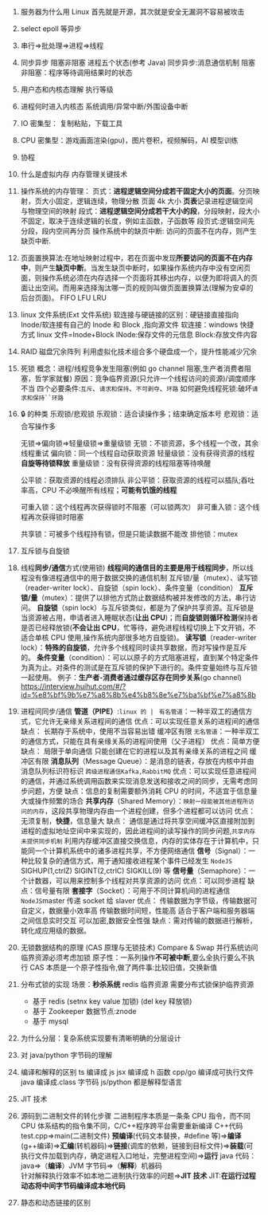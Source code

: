 1. 服务器为什么用 Linux
   首先就是开源，其次就是安全无漏洞不容易被攻击
2. select epoll 等异步
3. 串行=>批处理=>进程=>线程
4. 同步异步 阻塞非阻塞
   进程五个状态(参考 Java)
   同步异步:消息通信机制
   阻塞非阻塞：程序等待调用结果时的状态
5. 用户态和内核态理解
   执行等级
6. 进程何时进入内核态
   系统调用/异常中断/外围设备中断
7. IO 密集型： 复制粘贴，下载工具
8. CPU 密集型：游戏画面渲染(gpu)，图片卷积，视频解码，AI 模型训练
9. 协程
10. 什么是虚拟内存
    内存管理关键技术
11. 操作系统的内存管理：
    页式：**进程逻辑空间分成若干固定大小的页面**。分页映射，页大小固定，逻辑连续，物理分散 页面 4k 大小
    **页表**记录进程逻辑空间与物理空间的映射
    段式：**进程逻辑空间分成若干大小的段**，分段映射，段大小不固定，取决于连续逻辑的长度，例如主函数，子函数等
    段页式:逻辑空间先分段，段内空间再分页
    操作系统中的缺页中断:
    访问的页面不在内存，则产生缺页中断.
12. 页面置换算法:在地址映射过程中，若在页面中发现**所要访问的页面不在内存中**，则产生**缺页中断**。当发生缺页中断时，如果操作系统内存中没有空闲页面，则操作系统必须在内存选择一个页面将其移出内存，以便为即将调入的页面让出空间。而用来选择淘汰哪一页的规则叫做页面置换算法(理解为安卓的后台页面)。
    FIFO
    LFU
    LRU
13. linux 文件系统(Ext 文件系统)
    软连接与硬链接的区别：硬链接直接指向 Inode/软连接有自己的 Inode 和 Block ,指向源文件
    软连接：windows 快捷方式
    linux 文件=Inode+Block
    INode:保存文件的元信息
    Block:存放文件内容
14. RAID 磁盘冗余阵列
    利用虚拟化技术组合多个硬盘成一个，提升性能减少冗余

15. 死锁
    概念：进程/线程竞争发生阻塞(例如 go channel 阻塞,生产者消费者阻塞，哲学家就餐)
    原因：竞争临界资源(只允许一个线程访问的资源)/调度顺序不当
    四个必要条件:`互斥`、`请求和保持`、`不可剥夺`、`环路`
    如何避免线程死锁:破坏` 请求和保持``环路 `
16. 🔒 的种类
    乐观锁/悲观锁
    乐观锁：适合读操作多；结束确定版本号
    悲观锁：适合写操作多

    无锁=>偏向锁=>轻量级锁=>重量级锁
    无锁：不锁资源，多个线程一个改，其余线程重试
    偏向锁：同一个线程自动获取资源
    轻量级锁：没有获得资源的线程**自旋等待锁释放**
    重量级锁：没有获得资源的线程阻塞等待唤醒

    公平锁：获取资源的线程必须排队
    非公平锁：获取资源的线程可以插队;吞吐率高，CPU 不必唤醒所有线程；**可能有饥饿的线程**

    可重入锁：这个线程再次获得锁时不阻塞（可以锁两次）
    非可重入锁：这个线程再次获得锁时阻塞

    共享锁：可被多个线程持有锁，但是只能读数据不能改
    排他锁：mutex

17. 互斥锁与自旋锁
18. 线程**同步/通信**方式(使用锁)
    **线程间的通信目的主要是用于线程同步**，所以线程没有像进程通信中的用于数据交换的通信机制
    互斥锁/量（mutex）、读写锁（reader-writer lock）、自旋锁（spin lock）、条件变量（condition）
    **互斥锁/量**（mutex）：提供了以排他方式防止数据结构被并发修改的方法，串行访问。
    **自旋锁**（spin lock）与互斥锁类似，都是为了保护共享资源。互斥锁是当资源被占用，申请者进入睡眠状态(**让出 CPU**)；而**自旋锁则循环检测**保持者是否已经释放锁(**不会让出 CPU**，忙等待，避免进程线程切换上下文开销，不适合单核 CPU 使用,操作系统内部很多地方自旋锁)。
    **读写锁**（reader-writer lock）：**特殊的自旋锁**，允许多个线程同时读共享数据，而对写操作是互斥的。
    **条件变量**（condition）：可以以原子的方式阻塞进程，直到某个特定条件为真为止。对条件的测试是在互斥锁的保护下进行的。条件变量始终与互斥锁一起使用。
    例子：**生产者-消费者通过缓存区存在同步关系**(go channel)
    https://interview.huihut.com/#/?id=%e8%bf%9b%e7%a8%8b%e4%b8%8e%e7%ba%bf%e7%a8%8b
19. 进程间同步/通信
    **管道（PIPE）**:`linux 的 | `
    `有名管道`：一种半双工的通信方式，它允许无亲缘关系进程间的通信
    优点：可以实现任意关系的进程间的通信
    缺点：
    长期存于系统中，使用不当容易出错
    缓冲区有限
    `无名管道`：一种半双工的通信方式，只能在具有亲缘关系的进程间使用（父子进程）
    优点：简单方便
    缺点：
    局限于单向通信
    只能创建在它的进程以及其有亲缘关系的进程之间
    缓冲区有限
    **消息队列**（Message Queue）：是消息的链表，存放在内核中并由消息队列标识符标识 `跨级进程通信Kafka,RabbitMQ`
    优点：可以实现任意进程间的通信，并通过系统调用函数来实现消息发送和接收之间的同步，无需考虑同步问题，方便
    缺点：信息的复制需要额外消耗 CPU 的时间，不适宜于信息量大或操作频繁的场合
    **共享内存**（Shared Memory）：`映射一段能被其他进程所访问的内存`，这段共享物理内存由一个进程创建，但多个进程都可以访问
    优点：无须复制，**快捷**，信息量大
    缺点：
    通信是通过将共享空间缓冲区直接附加到进程的虚拟地址空间中来实现的，因此进程间的读写操作的同步问题,`共享内存未提供同步机制`
    利用内存缓冲区直接交换信息，内存的实体存在于计算机中，只能同一个计算机系统中的诸多进程共享，不方便网络通信
    **信号**（Signal）：一种比较复杂的通信方式，用于通知接收进程某个事件已经发生
    `NodeJS` SIGHUP(1,ctrlZ) SIGINT(2,ctrlC) SIGKILL(9) 等
    **信号量**（Semaphore）：一个计数器，可以用来控制多个线程对共享资源的访问
    优点：可以同步进程
    缺点：信号量有限
    **套接字**（Socket）：可用于不同计算机间的进程通信
    `NodeJS`master 传递 socket 给 slaver
    优点：
    传输数据为字节级，传输数据可自定义，数据量小效率高
    传输数据时间短，性能高
    适合于客户端和服务器端之间信息实时交互
    可以加密,数据安全性强
    缺点：需对传输的数据进行解析，转化成应用级的数据。
20. 无锁数据结构的原理 (CAS 原理与无锁技术) Compare & Swap
    并行系统访问临界资源必须考虑加锁
    原子性：一系列操作**不可被中断**,要么全执行要么不执行
    CAS 本质是一个原子性指令,做了两件事:比较旧值，交换新值
21. 分布式锁的实现
    场景：**秒杀系统**
    redis 临界资源 需要分布式锁保护临界资源
    - 基于 redis (setnx key value 加锁) (del key 释放锁)
    - 基于 Zookeeper 数据节点:znode
    - 基于 mysql
22. 为什么分层：复杂系统实现要有清晰明确的分层设计
23. 对 java/python 字节码的理解
24. 编译和解释的区别
    ts 编译成 js jsx 编译成 h 函数 cpp/go 编译成可执行文件 java 编译成.class 字节码
    js/python 都是解释型语言
25. JIT 技术
26. 源码到二进制文件的转化步骤
    二进制程序本质是一条条 CPU 指令，而不同 CPU 体系结构的指令集不同，C/C++程序跨平台需要重新编译
    C++代码
    test.cpp=>main(二进制文件)
    **预编译**(代码文本替换，#define 等)=>**编译**(g++编译)=>**汇编**(转机器码)=>**链接**(调库的依赖，链接到目标文件)=>**装载**(可执行文件加载到内存，确定进程入口地址，完整进程空间)=>**运行**
    java 代码：
    java=>（**编译**）JVM 字节码=>（**解释**）机器码  
    针对解释执行效率不如本地二进制执行效率的问题=>**JIT 技术**
    JIT:**在运行过程动态将中间字节码编译成本地代码**
27. 静态和动态链接的区别
